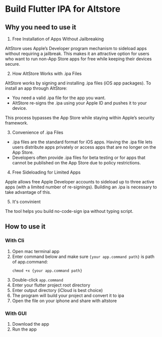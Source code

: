 # Build Flutter IPA for Altstore

## Why you need to use it

1. Free Installation of Apps Without Jailbreaking

AltStore uses Apple’s Developer program mechanism to sideload apps without requiring a jailbreak. This makes it an attractive option for users who want to run non-App Store apps for free while keeping their devices secure.

2. How AltStore Works with .ipa Files

AltStore works by signing and installing .ipa files (iOS app packages). To install an app through AltStore:
-	You need a valid .ipa file for the app you want.
-	AltStore re-signs the .ipa using your Apple ID and pushes it to your device.

This process bypasses the App Store while staying within Apple’s security framework.

3. Convenience of .ipa Files
-	.ipa files are the standard format for iOS apps. Having the .ipa file lets users distribute apps privately or access apps that are no longer on the App Store.
-	Developers often provide .ipa files for beta testing or for apps that cannot be published on the App Store due to policy restrictions.

4. Free Sideloading for Limited Apps

Apple allows free Apple Developer accounts to sideload up to three active apps (with a limited number of re-signings). Building an .ipa is necessary to take advantage of this.

5. It's convinient 

The tool helps you build no-code-sign ipa without typing script.

## How to use it

### With Cli

1. Open mac terminal app
2. Enter command below and make sure `{your app.command path}` is path of app.command:
   ```shell=
   chmod +x {your app.command path}
   ```
3. Double-click `app.command`
4. Enter your flutter project root directory
5. Enter output directory (iCloud is best choice)
6. The program will build your project and convert it to ipa
7. Open the file on your iphone and share with altstore

### With GUI
1. Download the app
2. Run the app
